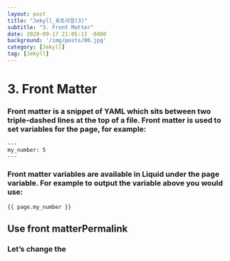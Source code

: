 ```yaml
---
layout: post
title: "Jekyll_튜토리얼(3)"
subtitle: "3. Front Matter"
date: 2020-09-17 21:05:13 -0400
background: '/img/posts/06.jpg'
category: [Jekyll]
tag: [Jekyll]
---
```


# 3.  Front Matter
### Front matter is a snippet of YAML which sits between two triple-dashed lines at the top of a file. Front matter is used to set variables for the page, for example:

```
---
my_number: 5
---
```

### Front matter variables are available in Liquid under the page variable. For example to output the variable above you would use:
```
{{ page.my_number }}
```

## Use front matterPermalink
### Let’s change the <title> on your site to populate using front matter:


```
---
title: Home
---
<!doctype html>
<html>
  <head>
    <meta charset="utf-8">
    <title>{{ page.title }}</title>
  </head>
  <body>
    <h1>{{ "Hello World!" | downcase }}</h1>
  </body>
</html>
```

### Note that in order for Jekyll to process any liquid tags on your page, you must include front matter on it. The most minimal snippet of front matter you can include is:

```
---
---
```

### You may still be wondering why you’d output it this way as it takes more source code than raw HTML. In this next step, you’ll see why we’ve been doing this.
